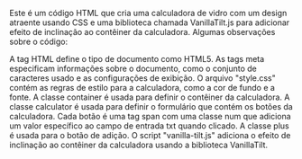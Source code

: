 Este é um código HTML que cria uma calculadora de vidro com um design atraente usando CSS e uma biblioteca chamada VanillaTilt.js para adicionar efeito de inclinação ao contêiner da calculadora. Algumas observações sobre o código:

A tag HTML <!DOCTYPE html> define o tipo de documento como HTML5.
As tags meta especificam informações sobre o documento, como o conjunto de caracteres usado e as configurações de exibição.
O arquivo "style.css" contém as regras de estilo para a calculadora, como a cor de fundo e a fonte.
A classe container é usada para definir o contêiner da calculadora.
A classe calculator é usada para definir o formulário que contém os botões da calculadora.
Cada botão é uma tag span com uma classe num que adiciona um valor específico ao campo de entrada txt quando clicado. A classe plus é usada para o botão de adição.
O script "vanilla-tilt.js" adiciona o efeito de inclinação ao contêiner da calculadora usando a biblioteca VanillaTilt.



